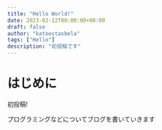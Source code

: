 ```yaml
---
title: "Hello World!"
date: 2023-02-12T00:00:00+08:00
draft: false
author: "katoestasbela"
tags: ["Hello"]
description: "初投稿です"
---
```

# はじめに
初投稿!
<!--more-->
プログラミングなどについてブログを書いていきます
